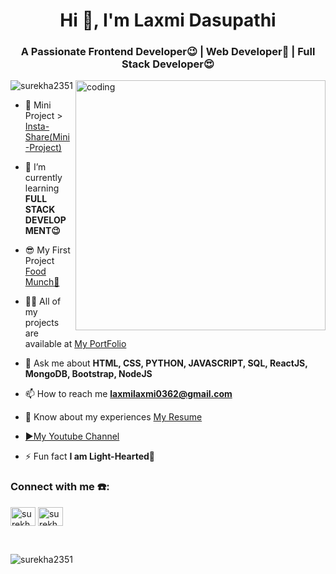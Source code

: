 
<h1 align="center">Hi 👋, I'm Laxmi Dasupathi</h1>
<h3 align="center">A Passionate Frontend Developer😉 | Web Developer🤗 | Full Stack Developer😍</h3>
<img align ="right" width="400" alt="coding" src="https://cdn.dribbble.com/users/17707/screenshots/2413754/rrr.gif"

<p align="left"> <img src="https://komarev.com/ghpvc/?username=surekha2351&label=Profile%20views&color=0e75b6&style=flat" alt="surekha2351" /> </p>

- 🔭 Mini Project > [Insta-Share(Mini-Project)](https://github.com/surekha2351/Insta-Share-Mini-Project.git)

- 🌱 I’m currently learning **FULL STACK DEVELOPMENT😉**

- 😎 My First Project [Food Munch🍕](surekha10.ccbp.tech)

- 👨‍💻 All of my projects are available at [My PortFolio](myportfolio5.ccbp.tech)

- 💬 Ask me about **HTML, CSS, PYTHON, JAVASCRIPT, SQL, ReactJS, MongoDB, Bootstrap, NodeJS**

- 📫 How to reach me **laxmilaxmi0362@gmail.com**

- 📄 Know about my experiences [My Resume](https://drive.google.com/file/d/1ij37YH7-E-C7D4r9plOIHqtROZm-P3MF/view)
-  <a href="https://www.youtube.com/@Failures_to_fortunes" >▶️My Youtube Channel</a>

- ⚡ Fun fact **I am Light-Hearted💞**

<h3 align="left">Connect with me ☎️:</h3>
<p align="left">
<a href="https://www.linkedin.com/in/laxmi-dasupathi-a1ab30247/" target="blank"><img align="center" src="https://raw.githubusercontent.com/rahuldkjain/github-profile-readme-generator/master/src/images/icons/Social/linked-in-alt.svg" alt="surekha yerrabatti" height="30" width="40" /></a>
<a href="https://www.instagram.com/laxmidasupathi?igsh=MXZheXA0ZWwycG40OQ==" target="blank"><img align="center" src="https://raw.githubusercontent.com/rahuldkjain/github-profile-readme-generator/master/src/images/icons/Social/instagram.svg" alt="surekha_yerrabatti2351" height="30" width="40" /></a>
</p>
<br/>

<p><img align="left" src="https://github-readme-stats.vercel.app/api/top-langs?username=surekha2351&show_icons=true&locale=en&layout=compact" alt="surekha2351" /></p>
